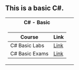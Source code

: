 <h2> This is a basic C#. </h2>
<table>

<tr>
  <th> C# - Basic </th>
   
</tr>

<tr>
<td>

| **Course**                                                            | **Link**                                                   |
| --------------------------------------------------------------------- | ---------------------------------------------------------- |
| <a> C# Basic Labs </a>               |<a href="https://github.com/Argatski/SoftUni/tree/main/C%23%20Basic/C%23-Basic-Lab"> Link</a> |
| <a> C# Basic Exams </a>               | <a href = "https://github.com/Argatski/SoftUni/tree/main/C%23%20Basic/Exam%20-%20Basic%20C%23"> Link </a>|
</td>
<td>

</table>
